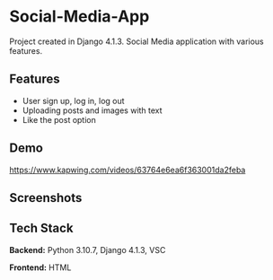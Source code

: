 
# Social-Media-App

Project created in Django 4.1.3. Social Media application with various features.

## Features

- User sign up, log in, log out
- Uploading posts and images with text
- Like the post option

## Demo

https://www.kapwing.com/videos/63764e6ea6f363001da2feba

## Screenshots


## Tech Stack

**Backend:** Python 3.10.7, Django 4.1.3, VSC

**Frontend:** HTML

